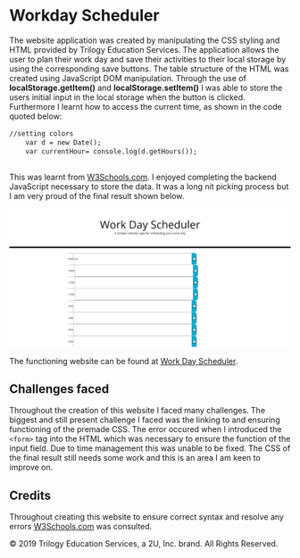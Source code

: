# Workday Scheduler


The website application was created by manipulating the CSS styling and HTML provided by Trilogy Education Services. The application allows the user to plan their work day and save their activities to their local storage by using the corresponding save buttons. The table structure of the HTML was created using JavaScript DOM manipulation. Through the use of **localStorage.getItem()** and **localStorage.setItem()** I was able to store the users initial input in the local storage when the button is clicked. 
Furthermore I learnt how to access the current time, as shown in the code quoted below: 
```
//setting colors
    var d = new Date();
    var currentHour= console.log(d.getHours());
    
```
This was learnt from [W3Schools.com](https://www.w3schools.com/JSREF/jsref_gethours.asp). I enjoyed completing the backend JavaScript necessary to store the data. It was a long nit picking process but I am very proud of the final result shown below.

![day planner](./Develop/preview.png)

The functioning website can be found at [Work Day Scheduler](https://anjkrish2608.github.io/workdayScheduler/Develop/index.html).
## Challenges faced

Throughout the creation of this website I faced many challenges. The biggest and still present challenge I faced was the linking to and ensuring functioning of the premade CSS. The error occured when I introduced the ``` <form> ``` tag into the HTML which was necessary to ensure the function of the input field. Due to time management this was unable to be fixed. The CSS of the final result still needs some work and this is an area I am keen to improve on.

## Credits

Throughout creating this website to ensure correct syntax and resolve any errors [W3Schools.com](https://www.w3schools.com/) was consulted.

© 2019 Trilogy Education Services, a 2U, Inc. brand. All Rights Reserved.